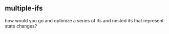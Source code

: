 ## multiple-ifs

how would you go and optimize a series of ifs and nested ifs that represent state changes?
